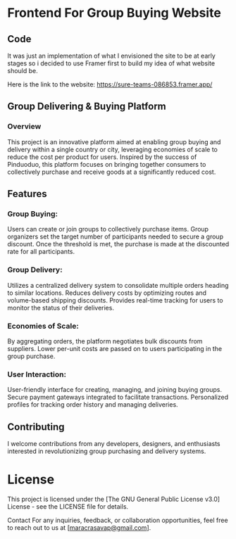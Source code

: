 # Frontend For Group Buying Website


## Code

It was just an implementation of what I envisioned the site to be at early stages so i decided to use Framer first to build my idea of what website should be.

Here is the link to the website: https://sure-teams-086853.framer.app/


## Group Delivering & Buying Platform
### Overview

This project is an innovative platform aimed at enabling group buying and delivery within a single country or city, leveraging economies of scale to reduce the cost per product for users. Inspired by the success of Pinduoduo, this platform focuses on bringing together consumers to collectively purchase and receive goods at a significantly reduced cost.

## Features
### Group Buying:
Users can create or join groups to collectively purchase items.
Group organizers set the target number of participants needed to secure a group discount.
Once the threshold is met, the purchase is made at the discounted rate for all participants.
### Group Delivery:
Utilizes a centralized delivery system to consolidate multiple orders heading to similar locations.
Reduces delivery costs by optimizing routes and volume-based shipping discounts.
Provides real-time tracking for users to monitor the status of their deliveries.
### Economies of Scale:
By aggregating orders, the platform negotiates bulk discounts from suppliers.
Lower per-unit costs are passed on to users participating in the group purchase.
### User Interaction:
User-friendly interface for creating, managing, and joining buying groups.
Secure payment gateways integrated to facilitate transactions.
Personalized profiles for tracking order history and managing deliveries.

## Contributing
I welcome contributions from any developers, designers, and enthusiasts interested in revolutionizing group purchasing and delivery systems.

# License
This project is licensed under the [The GNU General Public License v3.0] License - see the LICENSE file for details.

Contact
For any inquiries, feedback, or collaboration opportunities, feel free to reach out to us at [maracrasavap@gmail.com].
